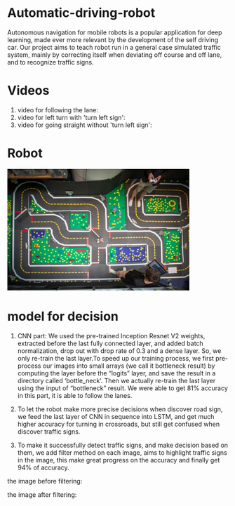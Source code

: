 # Automatic-driving-robot
Autonomous navigation for mobile robots is a popular application for deep learning, made ever more relevant by the development of the self driving car. Our project aims to teach robot run in a general case simulated traffic system, mainly by correcting itself when deviating off course and off lane, and to recognize traffic signs.

# Videos
1. video for following the lane:
2. video for left turn with 'turn left sign':
3. video for going straight without 'turn left sign':

# Robot
![alt text](https://github.com/zyxstudycs/Automatic-driving-robot/blob/master/image/robot.png)

# model for decision
1. CNN part: We used the pre-trained Inception Resnet V2 weights, extracted before the last fully connected layer, and added batch normalization, drop out with drop rate of 0.3 and a dense layer. So, we only re-train the last layer.To speed up our training process, we first pre-process our images into small arrays (we call it bottleneck result) by computing the layer before the “logits” layer, and save the result in a directory called ‘bottle_neck’. Then we actually re-train the last layer using the input of  “bottleneck” result.
We were able to get 81% accuracy in this part, it is able to follow the lanes.

2. To let the robot make more precise decisions when discover road sign, we feed the last layer of CNN in sequence into LSTM, and get much higher accuracy for turning in crossroads, but still get confused when discover traffic signs.

3. To make it successfully detect traffic signs, and make decision based on them, we add filter method on each image, aims to highlight traffic signs in the image, this make great progress on the accuracy and finally get 94% of accuracy.

the image before filtering:

the image after filtering:


